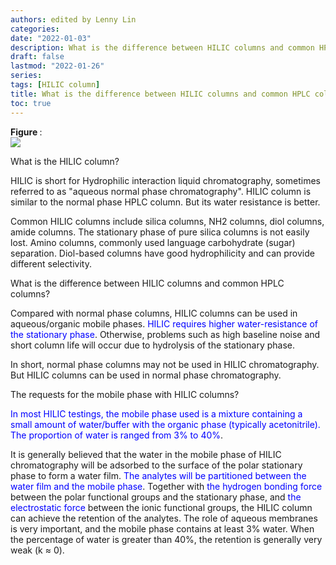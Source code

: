 ```yaml
---
authors: edited by Lenny Lin
categories: 
date: "2022-01-03"
description: What is the difference between HILIC columns and common HPLC columns?
draft: false
lastmod: "2022-01-26"
series: 
tags: [HILIC column]
title: What is the difference between HILIC columns and common HPLC columns?
toc: true
---
```


<figcaption><b>Figure </b>: </figcaption>
<img src = "/docs/images/"/>



<!--more-->

What is the HILIC column?

HILIC is short for Hydrophilic interaction liquid chromatography, sometimes referred to as "aqueous normal phase chromatography". HILIC column is similar to the normal phase HPLC column. But its water resistance is better.

Common HILIC columns include silica columns, NH2 columns, diol columns, amide columns. The stationary phase of pure silica columns is not easily lost. Amino columns, commonly used language carbohydrate (sugar) separation. Diol-based columns have good hydrophilicity and can provide different selectivity.

What is the difference between HILIC columns and common HPLC columns?

Compared with normal phase columns, HILIC columns can be used in aqueous/organic mobile phases. <font color = "blue">HILIC requires higher water-resistance of the stationary phase</font>. Otherwise, problems such as high baseline noise and short column life will occur due to hydrolysis of the stationary phase.

In short, normal phase columns may not be used in HILIC chromatography. But HILIC columns can be used in normal phase chromatography.

The requests for the mobile phase with HILIC columns?

<font color ="blue">In most HILIC testings, the mobile phase used is a mixture containing a small amount of water/buffer with the organic phase (typically acetonitrile). The proportion of water is ranged from 3% to 40%</font>.

It is generally believed that the water in the mobile phase of HILIC chromatography will be adsorbed to the surface of the polar stationary phase to form a water film. <font color ="blue">The analytes will be partitioned between the water film and the mobile phase</font>. Together with <font color ="blue">the hydrogen bonding force</font> between the polar functional groups and the stationary phase, and <font color ="blue">the electrostatic force</font> between the ionic functional groups, the HILIC column can achieve the retention of the analytes. The role of aqueous membranes is very important, and the mobile phase contains at least 3% water. When the percentage of water is greater than 40%, the retention is generally very weak (k ≈ 0).
